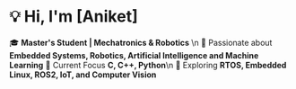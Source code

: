 # 💡 Hi, I'm [Aniket]  

🎓 **Master's Student | Mechatronics & Robotics**  \n
🔬 Passionate about **Embedded Systems, Robotics, Artificial Intelligence and Machine Learning** 
📌 Current Focus **C, C++, Python**\n
🚀 Exploring **RTOS, Embedded Linux, ROS2, IoT, and Computer Vision** 
